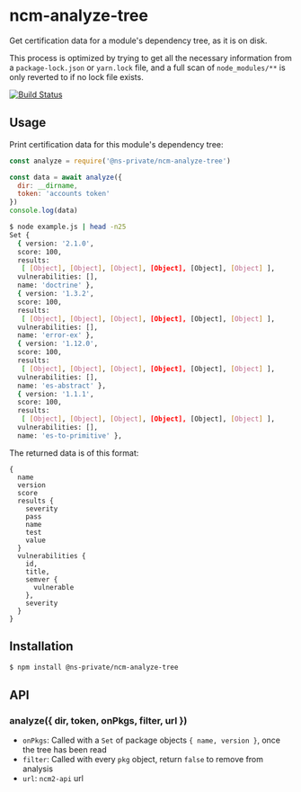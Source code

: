 # ncm-analyze-tree

Get certification data for a module's dependency tree, as it is on disk.

This process is optimized by trying to get all the necessary information from
a `package-lock.json` or `yarn.lock` file, and a full scan of `node_modules/**`
is only reverted to if no lock file exists.

[![Build Status](http://badges.control-tower.nodesource.io/ncm-analyze-tree/status.svg)](https://us-west-2.console.aws.amazon.com/codebuild/home?region=us-west-2#/projects/ncm-analyze-tree-ci/view)

## Usage

Print certification data for this module's dependency tree:

```js
const analyze = require('@ns-private/ncm-analyze-tree')

const data = await analyze({
  dir: __dirname,
  token: 'accounts token'
})
console.log(data)
```

```bash
$ node example.js | head -n25
Set {
  { version: '2.1.0',
  score: 100,
  results:
   [ [Object], [Object], [Object], [Object], [Object], [Object] ],
  vulnerabilities: [],
  name: 'doctrine' },
  { version: '1.3.2',
  score: 100,
  results:
   [ [Object], [Object], [Object], [Object], [Object], [Object] ],
  vulnerabilities: [],
  name: 'error-ex' },
  { version: '1.12.0',
  score: 100,
  results:
   [ [Object], [Object], [Object], [Object], [Object], [Object] ],
  vulnerabilities: [],
  name: 'es-abstract' },
  { version: '1.1.1',
  score: 100,
  results:
   [ [Object], [Object], [Object], [Object], [Object], [Object] ],
  vulnerabilities: [],
  name: 'es-to-primitive' },
```

The returned data is of this format:

```
{
  name
  version
  score
  results {
    severity
    pass
    name
    test
    value
  }
  vulnerabilities {
    id,
    title,
    semver {
      vulnerable
    },
    severity
  }
}
```

## Installation

```bash
$ npm install @ns-private/ncm-analyze-tree
```

## API

### analyze({ dir, token, onPkgs, filter, url })

- `onPkgs`: Called with a `Set` of package objects `{ name, version }`, once the
tree has been read
- `filter`: Called with every `pkg` object, return `false` to remove from
analysis
- `url`: `ncm2-api` url
